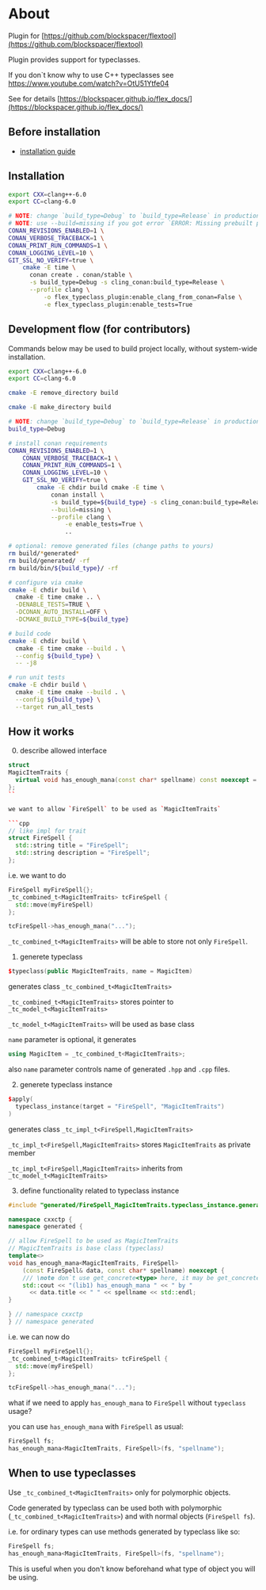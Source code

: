 # About

Plugin for [https://github.com/blockspacer/flextool](https://github.com/blockspacer/flextool)

Plugin provides support for typeclasses.

If you don`t know why to use C++ typeclasses see https://www.youtube.com/watch?v=OtU51Ytfe04

See for details [https://blockspacer.github.io/flex_docs/](https://blockspacer.github.io/flex_docs/)

## Before installation

- [installation guide](https://blockspacer.github.io/flex_docs/download/)

## Installation

```bash
export CXX=clang++-6.0
export CC=clang-6.0

# NOTE: change `build_type=Debug` to `build_type=Release` in production
# NOTE: use --build=missing if you got error `ERROR: Missing prebuilt package`
CONAN_REVISIONS_ENABLED=1 \
CONAN_VERBOSE_TRACEBACK=1 \
CONAN_PRINT_RUN_COMMANDS=1 \
CONAN_LOGGING_LEVEL=10 \
GIT_SSL_NO_VERIFY=true \
    cmake -E time \
      conan create . conan/stable \
      -s build_type=Debug -s cling_conan:build_type=Release \
      --profile clang \
          -o flex_typeclass_plugin:enable_clang_from_conan=False \
          -e flex_typeclass_plugin:enable_tests=True
```

## Development flow (for contributors)

Commands below may be used to build project locally, without system-wide installation.

```bash
export CXX=clang++-6.0
export CC=clang-6.0

cmake -E remove_directory build

cmake -E make_directory build

# NOTE: change `build_type=Debug` to `build_type=Release` in production
build_type=Debug

# install conan requirements
CONAN_REVISIONS_ENABLED=1 \
    CONAN_VERBOSE_TRACEBACK=1 \
    CONAN_PRINT_RUN_COMMANDS=1 \
    CONAN_LOGGING_LEVEL=10 \
    GIT_SSL_NO_VERIFY=true \
        cmake -E chdir build cmake -E time \
            conan install \
            -s build_type=${build_type} -s cling_conan:build_type=Release \
            --build=missing \
            --profile clang \
                -e enable_tests=True \
                ..

# optional: remove generated files (change paths to yours)
rm build/*generated*
rm build/generated/ -rf
rm build/bin/${build_type}/ -rf

# configure via cmake
cmake -E chdir build \
  cmake -E time cmake .. \
  -DENABLE_TESTS=TRUE \
  -DCONAN_AUTO_INSTALL=OFF \
  -DCMAKE_BUILD_TYPE=${build_type}

# build code
cmake -E chdir build \
  cmake -E time cmake --build . \
  --config ${build_type} \
  -- -j8

# run unit tests
cmake -E chdir build \
  cmake -E time cmake --build . \
  --config ${build_type} \
  --target run_all_tests
```

## How it works

0. describe allowed interface

```cpp
struct
MagicItemTraits {
  virtual void has_enough_mana(const char* spellname) const noexcept = 0;
};
``

we want to allow `FireSpell` to be used as `MagicItemTraits`

```cpp
// like impl for trait
struct FireSpell {
  std::string title = "FireSpell";
  std::string description = "FireSpell";
};
```

i.e. we want to do

```cpp
FireSpell myFireSpell{};
_tc_combined_t<MagicItemTraits> tcFireSpell {
  std::move(myFireSpell)
};

tcFireSpell->has_enough_mana("...");
```

`_tc_combined_t<MagicItemTraits>` will be able to store not only `FireSpell`.

1. generete typeclass

```cpp
$typeclass(public MagicItemTraits, name = MagicItem)
```

generates class `_tc_combined_t<MagicItemTraits>`

`_tc_combined_t<MagicItemTraits>` stores pointer to `_tc_model_t<MagicItemTraits>`

`_tc_model_t<MagicItemTraits>` will be used as base class

`name` parameter is optional, it generates

```cpp
using MagicItem = _tc_combined_t<MagicItemTraits>;
```

also `name` parameter controls name of generated `.hpp` and `.cpp` files.

2. generete typeclass instance

```cpp
$apply(
  typeclass_instance(target = "FireSpell", "MagicItemTraits")
)
```

generates class `_tc_impl_t<FireSpell,MagicItemTraits>`

`_tc_impl_t<FireSpell,MagicItemTraits>` stores `MagicItemTraits` as private member

`_tc_impl_t<FireSpell,MagicItemTraits>` inherits from `_tc_model_t<MagicItemTraits>`

3. define functionality related to typeclass instance

```cpp
#include "generated/FireSpell_MagicItemTraits.typeclass_instance.generated.hpp"

namespace cxxctp {
namespace generated {

// allow FireSpell to be used as MagicItemTraits
// MagicItemTraits is base class (typeclass)
template<>
void has_enough_mana<MagicItemTraits, FireSpell>
    (const FireSpell& data, const char* spellname) noexcept {
    /// \note don`t use get_concrete<type> here, it may be get_concrete<ref_type>
    std::cout << "(lib1) has_enough_mana " << " by "
      << data.title << " " << spellname << std::endl;
}

} // namespace cxxctp
} // namespace generated
```

i.e. we can now do

```cpp
FireSpell myFireSpell{};
_tc_combined_t<MagicItemTraits> tcFireSpell {
  std::move(myFireSpell)
};

tcFireSpell->has_enough_mana("...");
```

what if we need to apply `has_enough_mana` to `FireSpell` without `typeclass` usage?

you can use `has_enough_mana` with `FireSpell` as usual:

```cpp
FireSpell fs;
has_enough_mana<MagicItemTraits, FireSpell>(fs, "spellname");
```

## When to use typeclasses

Use `_tc_combined_t<MagicItemTraits>` only for polymorphic objects.

Code generated by typeclass can be used both with polymorphic (`_tc_combined_t<MagicItemTraits>`) and with normal objects (`FireSpell fs`).

i.e. for ordinary types can use methods generated by typeclass like so:

```cpp
FireSpell fs;
has_enough_mana<MagicItemTraits, FireSpell>(fs, "spellname");
```

This is useful when you don't know beforehand what type of object you will be using.
